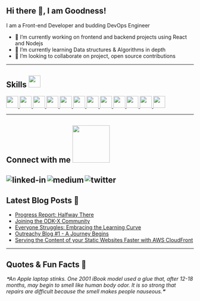 ## Hi there 👋, I am Goodness!

I am a Front-end Developer and budding DevOps Engineer
- 🔭 I’m currently working on frontend and backend projects using React and Nodejs
- 🌱 I’m currently learning Data structures & Algorithms in depth
- 👯 I’m looking to collaborate on project, open source contributions
---

<h2> Skills <img src = "https://media2.giphy.com/media/QssGEmpkyEOhBCb7e1/giphy.gif?cid=ecf05e47a0n3gi1bfqntqmob8g9aid1oyj2wr3ds3mg700bl&rid=giphy.gif" width = 32px> </h2>
<a href= https://github.com/rahulbanerjee26?tab=repositories&q=&type=&language=javascript&sort= > <img width ='32px' src ='https://raw.githubusercontent.com/rahulbanerjee26/githubAboutMeGenerator/main/icons/javascript.svg'> </a>
<a href= https://github.com/rahulbanerjee26?tab=repositories&q=&type=&language=css&sort= > <img width ='32px' src ='https://raw.githubusercontent.com/rahulbanerjee26/githubAboutMeGenerator/main/icons/css.svg'> </a>
<a href= https://github.com/rahulbanerjee26?tab=repositories&q=&type=&language=html&sort= > <img width ='32px' src ='https://raw.githubusercontent.com/rahulbanerjee26/githubAboutMeGenerator/main/icons/html.svg'> </a>
<a href= https://github.com/rahulbanerjee26?tab=repositories&q=&type=&language=bootstrap&sort= > <img width ='32px' src ='https://raw.githubusercontent.com/rahulbanerjee26/githubAboutMeGenerator/main/icons/bootstrap.svg'> </a>
<a href= https://github.com/rahulbanerjee26?tab=repositories&q=&type=&language=sass&sort= > <img width ='32px' src ='https://raw.githubusercontent.com/rahulbanerjee26/githubAboutMeGenerator/main/icons/sass.svg'> </a>
<a href= https://github.com/rahulbanerjee26?tab=repositories&q=&type=&language=reactjs&sort= > <img width ='32px' src ='https://raw.githubusercontent.com/rahulbanerjee26/githubAboutMeGenerator/main/icons/reactjs.svg'> </a>
<a href= https://github.com/rahulbanerjee26?tab=repositories&q=&type=&language=git&sort= > <img width ='32px' src ='https://raw.githubusercontent.com/rahulbanerjee26/githubAboutMeGenerator/main/icons/git.svg'> </a>
<a href= https://github.com/rahulbanerjee26?tab=repositories&q=&type=&language=docker&sort= > <img width ='32px' src ='https://raw.githubusercontent.com/rahulbanerjee26/githubAboutMeGenerator/main/icons/docker.svg'> </a>
<a href= https://github.com/rahulbanerjee26?tab=repositories&q=&type=&language=linux&sort= > <img width ='32px' src ='https://raw.githubusercontent.com/rahulbanerjee26/githubAboutMeGenerator/main/icons/linux.svg'> </a>
<a href= https://github.com/rahulbanerjee26?tab=repositories&q=&type=&language=aws&sort= > <img width ='32px' src ='https://raw.githubusercontent.com/rahulbanerjee26/githubAboutMeGenerator/main/icons/aws.svg'> </a>
<a href= https://github.com/rahulbanerjee26?tab=repositories&q=&type=&language=gcp&sort= > <img width ='32px' src ='https://raw.githubusercontent.com/rahulbanerjee26/githubAboutMeGenerator/main/icons/gcp.svg'> </a>
<a href= https://github.com/rahulbanerjee26?tab=repositories&q=&type=&language=kubernetes&sort= > <img width ='32px' src ='https://raw.githubusercontent.com/rahulbanerjee26/githubAboutMeGenerator/main/icons/kubernetes.svg'> </a>

---

<h2> Connect with me <img src='https://raw.githubusercontent.com/ShahriarShafin/ShahriarShafin/main/Assets/handshake.gif' width="100px"> </h2>

[<img align="left" alt="linked-in" src="https://img.shields.io/badge/linkedin-%230077B5.svg?&style=for-the-badge&logo=linkedin&logoColor=white" />](https://www.linkedin.com/in/goodness-chris-ugari)
[<img align="left" alt="medium" src="https://img.shields.io/badge/medium-%2312100E.svg?&style=for-the-badge&logo=medium&logoColor=white" />](https://medium.com/@goodnesschrisugari)
[<img align="left" alt="twitter" src="https://img.shields.io/badge/twitter-%231DA1F2.svg?&style=for-the-badge&logo=twitter&logoColor=white" />](https://twitter.com/GoodnessChris)
<br/>
---

## Latest Blog Posts 📝
<!-- BLOG-POST-LIST:START -->
- [Progress Report: Halfway There](https://goodiec.hashnode.dev/progress-report-halfway-there)
- [Joining the ODK-X Community](https://goodiec.hashnode.dev/joining-the-odk-x-community)
- [Everyone Struggles: Embracing the Learning Curve](https://goodiec.hashnode.dev/everyone-struggles-embracing-the-learning-curve)
- [Outreachy Blog #1 - A Journey Begins](https://goodiec.hashnode.dev/outreachy-blog-1-a-journey-begins)
- [Serving the Content of your Static Websites Faster with AWS CloudFront](https://goodiec.hashnode.dev/serving-the-content-of-your-static-websites-faster-with-aws-cloudfront)
<!-- BLOG-POST-LIST:END -->

--- 

<!--[![GitHub stats](https://github-readme-stats.vercel.app/api?username=goodiec&show_icons=true&theme=dracula)](https://github.com/goodiec/github-readme-stats)
[![Top Langs](https://github-readme-stats.vercel.app/api/top-langs/?username=goodiec&langs_count=10&layout=compact&theme=dracula)](https://github.com/goodiec/github-readme-stats)-->


## Quotes & Fun Facts 💬
<!--STARTS_HERE_QUOTE_README-->
<i>❝An Apple laptop stinks. One 2001 iBook model used a glue that, after 12-18 months, may begin to smell like human body odor. It is so strong that repairs are difficult because the smell makes people nauseous.❞</i>
<!--ENDS_HERE_QUOTE_README-->

<!--
**Goodiec/Goodiec** is a ✨ _special_ ✨ repository because its `README.md` (this file) appears on your GitHub profile.

Here are some ideas to get you started:

- 🔭 I’m currently working on ...
- 🌱 I’m currently learning ...
- 👯 I’m looking to collaborate on ...
- 🤔 I’m looking for help with ...
- 💬 Ask me about ...
- 📫 How to reach me: ...
- 😄 Pronouns: ...
- ⚡ Fun fact: ...
-->
